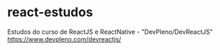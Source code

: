 # react-estudos
Estudos do curso de ReactJS e ReactNative - "DevPleno/DevReactJS"
https://www.devpleno.com/devreactjs/
